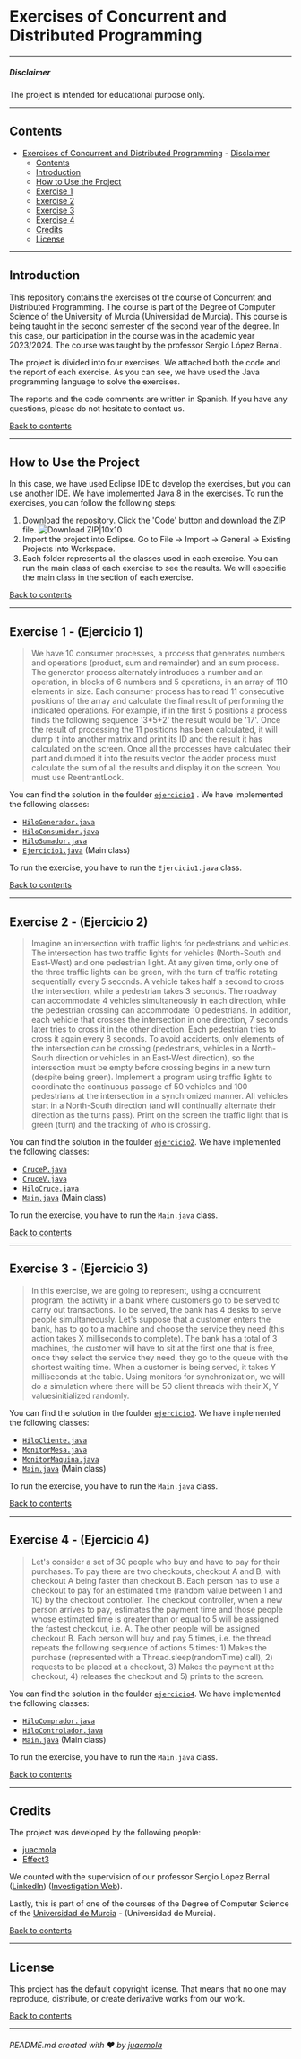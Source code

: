 # Exercises of Concurrent and Distributed Programming 
---
##### Disclaimer
The project is intended for educational purpose only.

---
## Contents
- [Exercises of Concurrent and Distributed Programming](#exercises-of-concurrent-and-distributed-programming)
        - [Disclaimer](#disclaimer)
  - [Contents](#contents)
  - [Introduction](#introduction)
  - [How to Use the Project](#how-to-use-the-project)
  - [Exercise 1](#exercise-1)
  - [Exercise 2](#exercise-2)
  - [Exercise 3](#exercise-3)
  - [Exercise 4](#exercise-4)
  - [Credits](#credits)
  - [License](#license)

---
## Introduction
This repository contains the exercises of the course of Concurrent and Distributed Programming. The course is part of the Degree of Computer Science of the University of Murcia (Universidad de Murcia). This course is being taught in the second semester of the second year of the degree. In this case, our participation in the course was in the academic year 2023/2024. The course was taught by the professor Sergio López Bernal.

The project is divided into four exercises. We attached both the code and the report of each exercise. As you can see, we have used the Java programming language to solve the exercises.

The reports and the code comments are written in Spanish. If you have any questions, please do not hesitate to contact us.

[Back to contents](#contents)

---
## How to Use the Project
In this case, we have used Eclipse IDE to develop the exercises, but you can use another IDE. We have implemented Java 8 in the exercises. 
To run the exercises, you can follow the following steps:
1. Download the repository. Click the 'Code' button and download the ZIP file.
![Download ZIP|10x10](./images/download_zip.png)
2. Import the project into Eclipse. Go to File -> Import -> General -> Existing Projects into Workspace.
3. Each folder represents all the classes used in each exercise. You can run the main class of each exercise to see the results. We will especifie the main class in the section of each exercise.

[Back to contents](#contents)

---
## Exercise 1 - (Ejercicio 1)
>We have 10 consumer processes, a process that generates numbers and operations (product, sum and remainder) and an sum process.
The generator process alternately introduces a number and an operation, in blocks of 6 numbers and 5 operations, in an array of 110 elements in size.
Each consumer process has to read 11 consecutive positions of the array and calculate the final result of performing the indicated operations. For example, if in the first 5 positions a process finds the following sequence '3*5+2' the result would be '17'. Once the result of processing the 11 positions has been calculated, it will dump it into another matrix and print its ID and the result it has calculated on the screen. Once all the processes have calculated their part and dumped it into the results vector, the adder process must calculate the sum of all the results and display it on the screen. You must use ReentrantLock.

You can find the solution in the foulder [`ejercicio1`](./Boletin/src/ejercicio1) . We have implemented the following classes:
- [`HiloGenerador.java`](./Boletin/src/ejercicio1/HiloGenerador.java)
- [`HiloConsumidor.java`](./Boletin/src/ejercicio1/HiloConsumidor.java)
- [`HiloSumador.java`](./Boletin/src/ejercicio1/HiloSumador.java)
- [`Ejercicio1.java`](./Boletin/src/ejercicio1/Ejercicio1.java) (Main class)

To run the exercise, you have to run the `Ejercicio1.java` class.

[Back to contents](#contents)

---
## Exercise 2 - (Ejercicio 2)
>Imagine an intersection with traffic lights for pedestrians and vehicles. The intersection has two traffic lights for vehicles (North-South and East-West) and one pedestrian light.
At any given time, only one of the three traffic lights can be green, with the turn of traffic rotating sequentially every 5 seconds.
A vehicle takes half a second to cross the intersection, while a pedestrian takes 3 seconds. The roadway can accommodate 4 vehicles simultaneously in each direction, while the pedestrian crossing can accommodate 10 pedestrians. In addition, each vehicle that crosses the intersection in one direction, 7 seconds later tries to cross it in the other direction. Each pedestrian tries to cross it again every 8 seconds. To avoid accidents, only elements of the intersection can be crossing (pedestrians, vehicles in a North-South direction or vehicles in an East-West direction), so the intersection must be empty before crossing begins in a new turn (despite being green).
Implement a program using traffic lights to coordinate the continuous passage of 50 vehicles and 100 pedestrians at the intersection in a synchronized manner. All vehicles start in a North-South direction (and will continually alternate their direction as the turns pass). Print on the screen the traffic light that is green (turn) and the tracking of who is crossing.

You can find the solution in the foulder [`ejercicio2`](./Boletin/src/ejercicio2). We have implemented the following classes:
- [`CruceP.java`](./Boletin/src/ejercicio2/CruceP.java)
- [`CruceV.java`](./Boletin/src/ejercicio2/CruceV.java)
- [`HiloCruce.java`](./Boletin/src/ejercicio2/HiloCruce.java)
- [`Main.java`](./Boletin/src/ejercicio2/Main.java) (Main class)
  
To run the exercise, you have to run the `Main.java` class.

[Back to contents](#contents)

---
## Exercise 3 - (Ejercicio 3)
>In this exercise, we are going to represent, using a concurrent program, the activity in a bank where customers go to be served to carry out transactions. To be served, the bank has 4 desks to serve people simultaneously. Let's suppose that a customer enters the bank, has to go to a machine and choose the service they need (this action takes X milliseconds to complete). The bank has a total of 3 machines, the customer will have to sit at the first one that is free, once they select the service they need, they go to the queue with the shortest waiting time. When a customer is being served, it takes Y milliseconds at the table. Using monitors for synchronization, we will do a simulation where there will be 50 client threads with their X, Y values ​​initialized randomly.

You can find the solution in the foulder [`ejercicio3`](./Boletin/src/ejercicio3). We have implemented the following classes:
- [`HiloCliente.java`](./Boletin/src/ejercicio3/HiloCliente.java)
- [`MonitorMesa.java`](./Boletin/src/ejercicio3/MonitorMesa.java)
- [`MonitorMaquina.java`](./Boletin/src/ejercicio3/MonitorMaquina.java)
- [`Main.java`](./Boletin/src/ejercicio3/Main.java) (Main class)

To run the exercise, you have to run the `Main.java` class.

[Back to contents](#contents)

---
## Exercise 4 - (Ejercicio 4)
>Let's consider a set of 30 people who buy and have to pay for their purchases. To pay there are two checkouts, checkout A and B, with checkout A being faster than checkout B. Each person has to use a checkout to pay for an estimated time (random value between 1 and 10) by the checkout controller. The checkout controller, when a new person arrives to pay, estimates the payment time and those people whose estimated time is greater than or equal to 5 will be assigned the fastest checkout, i.e. A. The other people will be assigned checkout B. Each person will buy and pay 5 times, i.e. the thread repeats the following sequence of actions 5 times: 1) Makes the purchase (represented with a Thread.sleep(randomTime) call), 2) requests to be placed at a checkout, 3) Makes the payment at the checkout, 4) releases the checkout and 5) prints to the screen.

You can find the solution in the foulder [`ejercicio4`](./Boletin/src/ejercicio4). We have implemented the following classes:
- [`HiloComprador.java`](./Boletin/src/ejercicio4/HiloComprador.java)
- [`HiloControlador.java`](./Boletin/src/ejercicio4/HiloControlador.java)
- [`Main.java`](./Boletin/src/ejercicio4/Main.java) (Main class)

To run the exercise, you have to run the `Main.java` class.

[Back to contents](#contents)

---
## Credits
The project was developed by the following people:

- [juacmola](https://github.com/juacmola)
- [Effect3](https://github.com/Effect3)

We counted with the supervision of our professor Sergio López Bernal ([LinkedIn](https://www.linkedin.com/in/slopezbernal/?originalSubdomain=es)) ([Investigation Web](https://portalinvestigacion.um.es/investigadores/815441/detalle)).

Lastly, this is part of one of the courses of the Degree of Computer Science of the [Universidad de Murcia](https://www.um.es/web/estudios/grados/informatica) - (Universidad de Murcia).

[Back to contents](#contents)

---
## License
This project has the default copyright license. That means that no one may reproduce, distribute, or create derivative works from our work.

[Back to contents](#contents)

---
###### README.md created with ❤️ by [juacmola](https://github.com/juacmola)